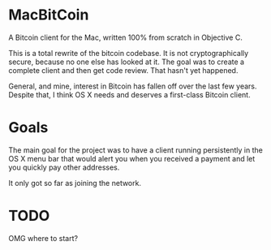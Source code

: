 MacBitCoin
==========

A Bitcoin client for the Mac, written 100% from scratch in Objective C.

This is a total rewrite of the bitcoin codebase. It is not cryptographically secure, because no one else has looked
at it. The goal was to create a complete client and then get code review. That hasn't yet happened.

General, and mine, interest in Bitcoin has fallen off over the last few years. Despite that, I think OS X needs and 
deserves a first-class Bitcoin client.

Goals
=====

The main goal for the project was to have a client running persistently in the OS X menu bar that would alert you
when you received a payment and let you quickly pay other addresses.

It only got so far as joining the network.

TODO
====

OMG where to start?
